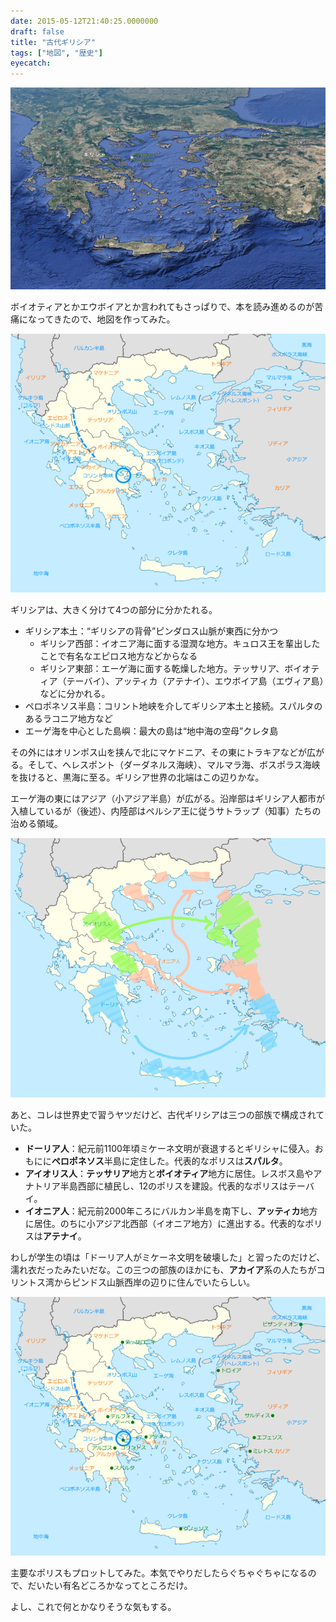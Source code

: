```yaml
---
date: 2015-05-12T21:40:25.0000000
draft: false
title: "古代ギリシア"
tags: ["地図", "歴史"]
eyecatch: 
---
```

<p><span itemscope itemtype="http://schema.org/Photograph"><img src="20150512212020.png" alt="f:id:daruyanagi:20150512212020p:plain" title="f:id:daruyanagi:20150512212020p:plain" class="hatena-fotolife" itemprop="image"></span></p><p>ボイオティアとかエウボイアとか言われてもさっぱりで、本を読み進めるのが苦痛になってきたので、地図を作ってみた。</p><p><span itemscope itemtype="http://schema.org/Photograph"><img src="20150512203352.png" alt="f:id:daruyanagi:20150512203352p:plain" title="f:id:daruyanagi:20150512203352p:plain" class="hatena-fotolife" itemprop="image"></span></p><p>ギリシアは、大きく分けて4つの部分に分かたれる。</p>

<ul>
<li>ギリシア本土：“ギリシアの背骨”ピンダロス山脈が東西に分かつ
<ul>
<li>ギリシア西部：イオニア海に面する湿潤な地方。キュロス王を輩出したことで有名なエピロス地方などからなる</li>
<li>ギリシア東部：エーゲ海に面する乾燥した地方。テッサリア、ボイオティア（テーバイ）、アッティカ（アテナイ）、エウボイア島（エヴィア島）などに分かれる。</li>
</ul></li>
<li>ペロポネソス半島：コリント地峡を介してギリシア本土と接続。スパルタのあるラコニア地方など</li>
<li>エーゲ海を中心とした島嶼：最大の島は“地中海の空母”クレタ島</li>
</ul><p>その外にはオリンポス山を挟んで北にマケドニア、その東にトラキアなどが広がる。そして、ヘレスポント（ダーダネルス海峡）、マルマラ海、ボスポラス海峡を抜けると、黒海に至る。ギリシア世界の北端はこの辺りかな。</p><p>エーゲ海の東にはアジア（小アジア半島）が広がる。沿岸部はギリシア人都市が入植しているが（後述）、内陸部はペルシア王に従うサトラップ（知事）たちの治める領域。</p><p><span itemscope itemtype="http://schema.org/Photograph"><img src="20150512205857.png" alt="f:id:daruyanagi:20150512205857p:plain" title="f:id:daruyanagi:20150512205857p:plain" class="hatena-fotolife" itemprop="image"></span></p><p>あと、コレは世界史で習うヤツだけど、古代ギリシアは三つの部族で構成されていた。</p>

<ul>
<li><b>ドーリア人</b>：紀元前1100年頃ミケーネ文明が衰退するとギリシャに侵入。おもにに<b>ペロポネソス</b>半島に定住した。代表的なポリスは<b>スパルタ</b>。</li>
<li><b>アイオリス人</b>：<b>テッサリア</b>地方と<b>ボイオティア</b>地方に居住。レスボス島やアナトリア半島西部に植民し、12のポリスを建設。代表的なポリスはテーバイ。</li>
<li><b>イオニア人</b>：紀元前2000年ころにバルカン半島を南下し、<b>アッティカ</b>地方に居住。のちに小アジア北西部（イオニア地方）に進出する。代表的なポリスは<b>アテナイ</b>。</li>
</ul><p>わしが学生の頃は「ドーリア人がミケーネ文明を破壊した」と習ったのだけど、濡れ衣だったみたいだな。この三つの部族のほかにも、<b>アカイア</b>系の人たちがコリントス湾からピンドス山脈西岸の辺りに住んでいたらしい。</p><p><span itemscope itemtype="http://schema.org/Photograph"><img src="20150512211412.png" alt="f:id:daruyanagi:20150512211412p:plain" title="f:id:daruyanagi:20150512211412p:plain" class="hatena-fotolife" itemprop="image"></span></p><p>主要なポリスもプロットしてみた。本気でやりだしたらぐちゃぐちゃになるので、だいたい有名どころかなってところだけ。</p><p>よし、これで何とかなりそうな気もする。</p>
